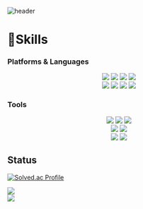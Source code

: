 ![header](https://capsule-render.vercel.app/api?type=wave&color=auto&height=300&section=header&text=YoHan%20Github&fontSize=90)

# 💪Skills 
### Platforms & Languages
<div align="center">
	<img src="https://img.shields.io/badge/Java-007396?style=flat&logo=Java&logoColor=white" />
	<img src="https://img.shields.io/badge/JavaScript-F7DF1E?style=flat&logo=JavaScript&logoColor=white" />
	<img src="https://img.shields.io/badge/Python-3776AB?style=flat&logo=Python&logoColor=white" />
	<img src="https://img.shields.io/badge/C++-00599C?style=flat&logo=Cplusplus&logoColor=white" />
</div>

<div align="center">
	<img src="https://img.shields.io/badge/spring-6DB33F?style=flat&logo=spring&logoColor=white">
	<img src="https://img.shields.io/badge/React-61DAFB?style=flat&logo=React&logoColor=white" />
	<img src="https://img.shields.io/badge/jQuery-0769AD?style=flat&logo=jQuery&logoColor=white" />
	<img src="https://img.shields.io/badge/Android-3DDC84?style=flat&logo=Android&logoColor=white" />
</div>

### Tools

<div align="center">
	<img src="https://img.shields.io/badge/linux-FCC624?style=flat&logo=linux&logoColor=black">
	<img src="https://img.shields.io/badge/github-181717?style=flat&logo=github&logoColor=white">
	<img src="https://img.shields.io/badge/git-F05032?style=flat&logo=git&logoColor=white">
	<br>
	<img src="https://img.shields.io/badge/mysql-4479A1?style=flat&logo=mysql&logoColor=white">
	<img src="https://img.shields.io/badge/Oracle-F80000?style=flat&logo=Oracle&logoColor=white">
 	<br>
 	<img src="https://img.shields.io/badge/HTML5-E34F26?style=flat&logo=HTML5&logoColor=white" />
	<img src="https://img.shields.io/badge/CSS3-1572B6?style=flat&logo=CSS3&logoColor=white" />
</div>

## Status

[![Solved.ac Profile](http://mazassumnida.wtf/api/v2/generate_badge?boj=rladygks329)](https://solved.ac/rladygks329/)

<img src="https://github-readme-stats.vercel.app/api/top-langs/?username=rladygks329&layout=compact"><br>
<img src="https://github-readme-stats.vercel.app/api?username=rladygks329&show_icons=true">


